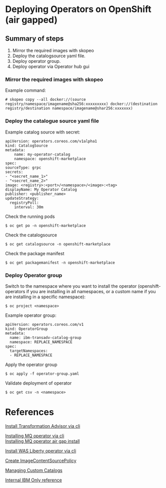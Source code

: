 # Deploying Operators on OpenShift (air gapped)

## Summary of steps

1. Mirror the required images with skopeo
2. Deploy the catalogsource yaml file.
3. Deploy operator group.
4. Deploy operator via Operator hub gui

### Mirror the required images with skopeo
Example command:
        
    # skopeo copy --all docker://(source registry/namespace/imagename@sha256:xxxxxxxxx) docker://(destination registry/destination namespace/imagename@shar256:xxxxxxx)

### Deploy the catalogue source yaml file
Example catalog source with secret:

    apiVersion: operators.coreos.com/v1alpha1
    kind: CatalogSource
    metadata:
        name: my-operator-catalog
        namespace: openshift-marketplace
    spec:
    sourceType: grpc
    secrets: 
    - "<secret_name_1>"
    - "<secret_name_2>"
    image: <registry>:<port>/<namespace>/<image>:<tag>
    displayName: My Operator Catalog
    publisher: <publisher_name>
    updateStrategy:
      registryPoll:
        interval: 30m

Check the running pods

    $ oc get po -n openshift-marketplace

Check the catalogsource

    $ oc get catalogsource -n openshift-marketplace

Check the package manifest

    $ oc get packagemanifest -n openshift-marketplace

### Deploy Operator group
Switch to the namespace where you want to install the operator (openshift-operators if you are installing in all namespaces, or a custom name if you are installing in a specific namespace):

    $ oc project <namespace>

Example operator group:

    apiVersion: operators.coreos.com/v1
    kind: OperatorGroup
    metadata:
      name: ibm-transadv-catalog-group
      namespace: REPLACE_NAMESPACE
    spec:
      targetNamespaces:
      - REPLACE_NAMESPACE

Apply the operator group
```
$ oc apply -f operator-group.yaml
```

Validate deployment of operator

    $ oc get csv -n <namespace>

# References 

[Install Transformation Advisor via cli](https://www.ibm.com/docs/en/cta?topic=ocp-air-gap-install)

[Installing MQ operator via cli](https://www.ibm.com/docs/en/ibm-mq/9.2?topic=iumorho-installing-mq-operator-using-red-hat-openshift-cli)  <br>
[Installing MQ operator air gap install](https://www.ibm.com/docs/en/ibm-mq/9.3?topic=openshift-installing-mq-operator-in-airgap-environment#ctr_installing_airgap__invdload)

[Install WAS Liberty operator via cli](https://www.ibm.com/docs/en/was-liberty/core?topic=operators-installing-openshift-cli)

[Create ImageContentSourcePolicy](https://www.ibm.com/docs/en/scalecontainernative?topic=appendix-airgap-setup-network-restricted-red-hat-openshift-container-platform-clusters)

[Managing Custom Catalogs](https://docs.openshift.com/container-platform/4.9/operators/admin/olm-managing-custom-catalogs.html)

[Internal IBM Only reference](https://ibmdocs-test.mybluemix.net/docs/en/SSGT7J_22.2_test?topic=operators-installing-using-cli)
